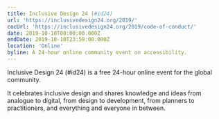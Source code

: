 ```yaml
---
title: Inclusive Design 24 (#id24)
url: 'https://inclusivedesign24.org/2019/'
cocUrl: 'https://inclusivedesign24.org/2019/code-of-conduct/'
date: 2019-10-10T00:00:00.000Z
endDate: 2019-10-10T23:59:00.000Z
location: 'Online'
byline: A 24-hour online community event on accessibility.
---
```

Inclusive Design 24 (#id24) is a free 24-hour online event for the global community.

It celebrates inclusive design and shares knowledge and ideas from analogue to digital, from design to development, from planners to practitioners, and everything and everyone in between.
